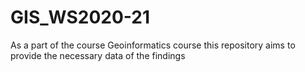 # GIS_WS2020-21
 As a part of the course Geoinformatics course this repository aims to provide the necessary data of the findings
